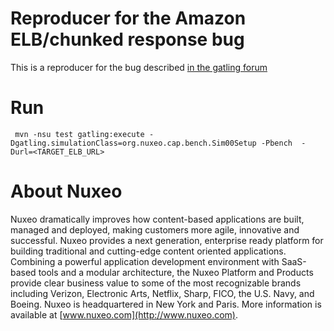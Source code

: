 # Reproducer for the Amazon ELB/chunked response bug

This is a reproducer for the bug described [in the gatling forum](https://groups.google.com/forum/#!searchin/gatling/subject$3AELB|sort:relevance/gatling/jNAw1hj776I/E_sGfh6SAwAJ)

# Run

     mvn -nsu test gatling:execute -Dgatling.simulationClass=org.nuxeo.cap.bench.Sim00Setup -Pbench  -Durl=<TARGET_ELB_URL>

# About Nuxeo

Nuxeo dramatically improves how content-based applications are built, managed and deployed, making customers more agile, innovative and successful. Nuxeo provides a next generation, enterprise ready platform for building traditional and cutting-edge content oriented applications. Combining a powerful application development environment with
SaaS-based tools and a modular architecture, the Nuxeo Platform and Products provide clear business value to some of the most recognizable brands including Verizon, Electronic Arts, Netflix, Sharp, FICO, the U.S. Navy, and Boeing. Nuxeo is headquartered in New York and Paris.
More information is available at [www.nuxeo.com](http://www.nuxeo.com).



